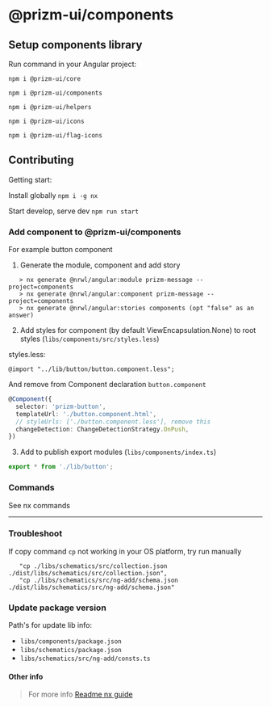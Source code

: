 # @prizm-ui/components

## Setup components library

Run command in your Angular project:

```
npm i @prizm-ui/core

npm i @prizm-ui/components

npm i @prizm-ui/helpers

npm i @prizm-ui/icons

npm i @prizm-ui/flag-icons
```

## Contributing

Getting start:

Install globally `npm i -g nx`

Start develop, serve dev `npm run start`

### Add component to @prizm-ui/components

For example button component

1. Generate the module, component and add story

```
   > nx generate @nrwl/angular:module prizm-message --project=components
   > nx generate @nrwl/angular:component prizm-message --project=components
   > nx generate @nrwl/angular:stories components (opt "false" as an answer)
```
2. Add styles for component (by default ViewEncapsulation.None) to root styles (`libs/components/src/styles.less`)

styles.less:
```less
@import "../lib/button/button.component.less";

```

And remove from Component declaration `button.component`

```ts
@Component({
  selector: 'prizm-button',
  templateUrl: './button.component.html',
  // styleUrls: ['./button.component.less'], remove this
  changeDetection: ChangeDetectionStrategy.OnPush,
})
```

3. Add to publish export modules (`libs/components/index.ts`)

```ts
export * from './lib/button';


```

### Commands

See nx commands


---------


### Troubleshoot

If copy command `cp` not working in your OS platform, try run manually 

```
   "cp ./libs/schematics/src/collection.json ./dist/libs/schematics/src/collection.json",
   "cp ./libs/schematics/src/ng-add/schema.json ./dist/libs/schematics/src/ng-add/schema.json"
```

### Update package version

Path's for update lib info:

- `libs/components/package.json`
- `libs/schematics/package.json`
- `libs/schematics/src/ng-add/consts.ts`


#### Other info

> For more info [Readme nx guide](README_NX.md)

